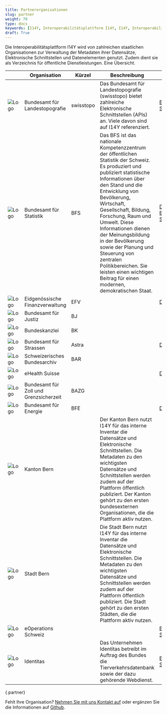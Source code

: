 ```yaml
---
title: Partnerorganisationen
slug: partner
weight: 70
type: docs
keywords: [I14Y, Interoperabilitätsplattform I14Y, I14Y, Interoperabilität, Departement, Amt, Partner, Partnerorganisation, Nutzer]
draft: True
---
```


Die Interoperabilitätsplattform I14Y wird von zahlreichen staatlichen Organisationen zur Verwaltung der Metadaten ihrer Datensätze, Elektronische Schnittstellen und Datenelementen genutzt. Zudem dient sie als Verzeichnis für öffentliche Dienstleistungen. Eine Übersicht. 

|  | Organisation | Kürzel | Beschreibung | Weblinks |
| --- | --- | --- | --- | --- |
| ![Logo](/handbook/img/logos/logo_ch.png) | Bundesamt für Landestopografie | swisstopo | Das Bundesamt für Landestopografie (swisstopo) bietet zahlreiche Elektronische Schnittstellen (APIs) an. Viele davon sind auf I14Y referenziert. | [Elektronische Schnittstellen](https://www.i14y.admin.ch/de/catalog/dataservices?publisher=66cfc415-1e48-412d-8328-022e04b99095)
| ![Logo](/handbook/img/logos/logo_ch.png) | Bundesamt für Statistik | BFS | Das BFS ist das nationale Kompetenzzentrum der öffentlichen Statistik der Schweiz. Es produziert und publiziert statistische Informationen über den Stand und die Entwicklung von Bevölkerung, Wirtschaft, Gesellschaft, Bildung, Forschung, Raum und Umwelt. Diese Informationen dienen der Meinungsbildung in der Bevölkerung sowie der Planung und Steuerung von zentralen Politikbereichen. Sie leisten einen wichtigen Beitrag für einen modernen, demokratischen Staat. | [Datensätze](https://www.i14y.admin.ch/de/catalog/dataservices?publisher=66cfc415-1e48-412d-8328-022e04b99095) [Elektronische Schnittstellen](https://www.i14y.admin.ch/de/catalog/dataservices?publisher=a88d610b-62f9-4e45-b288-3b23ff4f1758) |
| ![Logo](/handbook/img/logos/logo_ch.png) | Eidgenössische Finanzverwaltung | EFV | | [Datensätze](https://www.i14y.admin.ch/de/catalog/datasets?publisher=912d1b58-71f2-4628-9764-8dcda68aa03a) |
| ![Logo](/handbook/img/logos/logo_ch.png) | Bundesamt für Justiz | BJ |  | |
| ![Logo](/handbook/img/logos/logo_ch.png) | Bundeskanzlei | BK |  | |
| ![Logo](/handbook/img/logos/logo_ch.png) | Bundesamt für Strassen | Astra | | [Datensätze](https://www.i14y.admin.ch/de/catalog/datasets?publisher=6846b47d-a270-4420-b41a-d9e62794aecb) |
| ![Logo](/handbook/img/logos/logo_ch.png) | Schweizerisches Bundesarchiv | BAR | |
| ![Logo](/handbook/img/logos/logo_ch.png) | eHealth Suisse |  | | [Datensätze](https://www.i14y.admin.ch/de/catalog/all?publisher=6fc9ea64-2a0e-44df-8c8b-5fb5528faa16) |
| ![Logo](/handbook/img/logos/logo_ch.png) | Bundesamt für Zoll und Grenzsicherzeit | BAZG |  | |
| ![Logo](/handbook/img/logos/logo_ch.png) | Bundesamt für Energie | BFE | | [Datensätze](https://www.i14y.admin.ch/de/catalog/datasets?publisher=71d33754-164a-4013-9e38-7da543a58155) |
| ![Logo](/handbook/img/logos/logo_be.png) | Kanton Bern | | Der Kanton Bern nutzt I14Y für das interne Inventar die Datensätze und Elektronische Schnittstellen. Die Metadaten zu den wichtigsten Datensätze und Schnittstellen werden zudem auf der Plattform öffentlich publiziert. Der Kanton gehört zu den ersten bundesexternen Organisationen, die die Plattform aktiv nutzen. |  |
| ![Logo](/handbook/img/logos/logo_be.png) | Stadt Bern | | Die Stadt Bern nutzt I14Y für das interne Inventar die Datensätze und Elektronische Schnittstellen. Die Metadaten zu den wichtigsten Datensätze und Schnittstellen werden zudem auf der Plattform öffentlich publiziert. Die Stadt gehört zu den ersten Städten, die die Plattform aktiv nutzen. |  |
| ![Logo](/handbook/img/logos/logo_eoperations.png) | eOperations Schweiz | | | [Elektronische Schnittstellen](https://www.i14y.admin.ch/de/catalog/all?publisher=7913772d-b872-44d3-8c03-78a5e29aa613) |
| ![Logo](/handbook/img/logos/logo_identitas.png) | Identitas | | Das Unternehmen Identitas betreibt im Auftrag des Bundes die Tierverkehrsdatenbank sowie der dazu gehörende Webdienst. | [Elektronische Schnittstelle](https://www.i14y.admin.ch/de/catalog/all?publisher=79e7a3ac-d379-4cb0-b959-2cc0d4cc838f) |
{.partner}

Fehlt Ihre Organisation? [Nehmen Sie mit uns Kontakt auf](mailto:i14y@bfs.admin.ch) oder ergänzen Sie die Informationen auf [Github](https://github.com/I14Y-ch/handbook).  